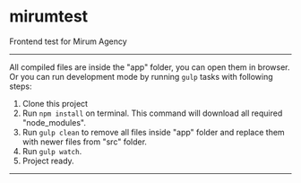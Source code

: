 # mirumtest
Frontend test for Mirum Agency

---

All compiled files are inside the "app" folder, you can open them in browser.
Or you can run development mode by running `gulp` tasks with following steps:

1. Clone this project
2. Run `npm install` on terminal. This command will download all required "node_modules".
3. Run `gulp clean` to remove all files inside "app" folder and replace them with newer files from "src" folder.
4. Run `gulp watch`.
5. Project ready.

---
